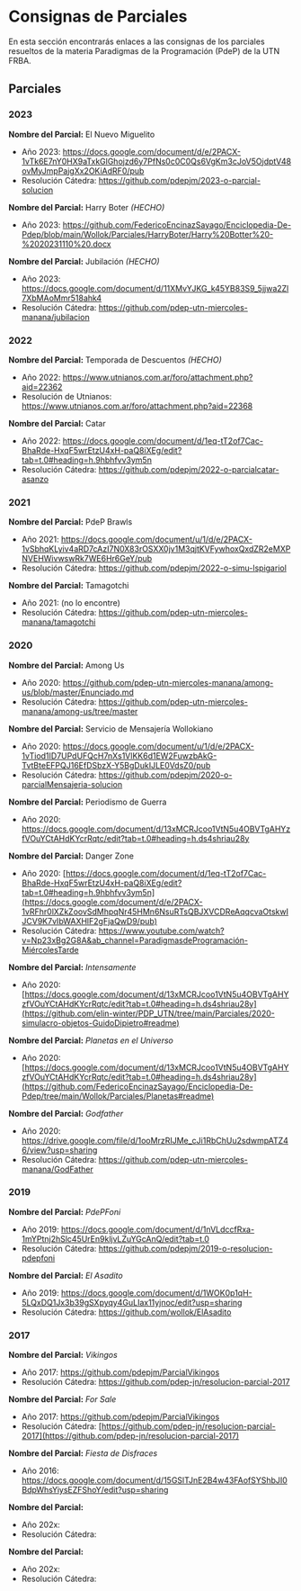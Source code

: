 # Consignas de Parciales
 
En esta sección encontrarás enlaces a las consignas de los parciales resueltos de la materia Paradigmas de la Programación (PdeP) de la UTN FRBA.

## Parciales

### 2023

**Nombre del Parcial:** El Nuevo Miguelito
- Año 2023: https://docs.google.com/document/d/e/2PACX-1vTk6E7nY0HX9aTxkGlGhojzd6y7PfNs0c0C0Qs6VgKm3cJoV5OjdptV48ovMyJmpPajgXx2OKiAdRF0/pub
- Resolución Cátedra: https://github.com/pdepjm/2023-o-parcial-solucion

**Nombre del Parcial:** Harry Boter *(HECHO)*
- Año 2023: https://github.com/FedericoEncinazSayago/Enciclopedia-De-Pdep/blob/main/Wollok/Parciales/HarryBoter/Harry%20Botter%20-%2020231110%20.docx

**Nombre del Parcial:** Jubilación *(HECHO)*
- Año 2023: https://docs.google.com/document/d/11XMvYJKG_k45YB83S9_5jjwa2Zl7XbMAoMmr518ahk4
- Resolución Cátedra: https://github.com/pdep-utn-miercoles-manana/jubilacion

### 2022

**Nombre del Parcial:** Temporada de Descuentos *(HECHO)*
- Año 2022: https://www.utnianos.com.ar/foro/attachment.php?aid=22362
- Resolución de Utnianos: https://www.utnianos.com.ar/foro/attachment.php?aid=22368

**Nombre del Parcial:** Catar
- Año 2022: https://docs.google.com/document/d/1eq-tT2of7Cac-BhaRde-HxqF5wrEtzU4xH-paQ8iXEg/edit?tab=t.0#heading=h.9hbhfvv3ym5n
- Resolución Cátedra: https://github.com/pdepjm/2022-o-parcialcatar-asanzo

### 2021

**Nombre del Parcial:** PdeP Brawls
- Año 2021: https://docs.google.com/document/u/1/d/e/2PACX-1vSbhqKLyiv4aRD7cAzI7N0X83rOSXX0jv1M3qjtKVFywhoxQxdZR2eMXPNVEHWivwswRk7WE6Hr6GeY/pub
- Resolución Cátedra: https://github.com/pdepjm/2022-o-simu-lspigariol
  
**Nombre del Parcial:** Tamagotchi
- Año 2021:  (no lo encontre)
- Resolución Cátedra: https://github.com/pdep-utn-miercoles-manana/tamagotchi

### 2020

**Nombre del Parcial:** Among Us
- Año 2020: https://github.com/pdep-utn-miercoles-manana/among-us/blob/master/Enunciado.md
- Resolución Cátedra: https://github.com/pdep-utn-miercoles-manana/among-us/tree/master

**Nombre del Parcial:** Servicio de Mensajería Wollokiano
- Año 2020: https://docs.google.com/document/u/1/d/e/2PACX-1vTiod1ID7UPdUFQcH7nXs1VlKK6d1EW2FuwzbAkG-TvtBteEFPQJ16EfDSbzX-Y5BgDukIJLE0VdsZ0/pub
- Resolución Cátedra: https://github.com/pdepjm/2020-o-parcialMensajeria-solucion

**Nombre del Parcial:** Periodismo de Guerra
- Año 2020: https://docs.google.com/document/d/13xMCRJcoo1VtN5u4OBVTgAHYzfVOuYCtAHdKYcrRqtc/edit?tab=t.0#heading=h.ds4shriau28y

**Nombre del Parcial:** Danger Zone
- Año 2020: [https://docs.google.com/document/d/1eq-tT2of7Cac-BhaRde-HxqF5wrEtzU4xH-paQ8iXEg/edit?tab=t.0#heading=h.9hbhfvv3ym5n](https://docs.google.com/document/d/e/2PACX-1vRFhr0lXZkZoovSdMhpqNr45HMn6NsuRTsQBJXVCDReAqqcvaOtskwIJCV9K7vIbWAXHlF2gFjaQwD9/pub)
- Resolución Cátedra: https://www.youtube.com/watch?v=Np23xBg2G8A&ab_channel=ParadigmasdeProgramación-MiércolesTarde
  
**Nombre del Parcial:** *Intensamente*
- Año 2020: [https://docs.google.com/document/d/13xMCRJcoo1VtN5u4OBVTgAHYzfVOuYCtAHdKYcrRqtc/edit?tab=t.0#heading=h.ds4shriau28y](https://github.com/elin-winter/PDP_UTN/tree/main/Parciales/2020-simulacro-objetos-GuidoDipietro#readme)

**Nombre del Parcial:** *Planetas en el Universo*
- Año 2020: [https://docs.google.com/document/d/13xMCRJcoo1VtN5u4OBVTgAHYzfVOuYCtAHdKYcrRqtc/edit?tab=t.0#heading=h.ds4shriau28y](https://github.com/FedericoEncinazSayago/Enciclopedia-De-Pdep/tree/main/Wollok/Parciales/Planetas#readme)
  
**Nombre del Parcial:** *Godfather*
- Año 2020: https://drive.google.com/file/d/1ooMrzRIJMe_cJi1RbChUu2sdwmpATZ46/view?usp=sharing
- Resolución Cátedra: https://github.com/pdep-utn-miercoles-manana/GodFather

### 2019

**Nombre del Parcial:** *PdePFoni*
- Año 2019: https://docs.google.com/document/d/1nVLdccfRxa-1mYPtnj2hSlc45UrEn9kljvLZuYGcAnQ/edit?tab=t.0
- Resolución Cátedra: https://github.com/pdepjm/2019-o-resolucion-pdepfoni

**Nombre del Parcial:** *El Asadito*
- Año 2019: https://docs.google.com/document/d/1WOK0p1qH-5LQxDQ1Jx3b39gSXpyqy4GuLIax11yjnoc/edit?usp=sharing
- Resolución Cátedra: https://github.com/wollok/ElAsadito

### 2017

**Nombre del Parcial:** *Vikingos*
- Año 2017: https://github.com/pdepjm/ParcialVikingos
- Resolución Cátedra: https://github.com/pdep-jn/resolucion-parcial-2017

**Nombre del Parcial:** *For Sale*
- Año 2017: https://github.com/pdepjm/ParcialVikingos
- Resolución Cátedra: [https://github.com/pdep-jn/resolucion-parcial-2017](https://github.com/pdep-jn/resolucion-parcial-2017)

**Nombre del Parcial:** *Fiesta de Disfraces*
- Año 2016: https://docs.google.com/document/d/15GSlTJnE2B4w43FAofSYShbJI0BdpWhsYiysEZFShoY/edit?usp=sharing

**Nombre del Parcial:** 
- Año 202x: 
- Resolución Cátedra: 

**Nombre del Parcial:** 
- Año 202x: 
- Resolución Cátedra: 
